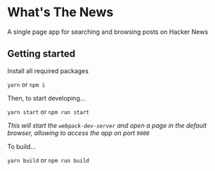 # What's The News

A single page app for searching and browsing posts on Hacker News

## Getting started

Install all required packages

`yarn` or `npm i`

Then, to start developing...

`yarn start` or `npm run start`

_This will start the `webpack-dev-server` and open a page in the default browser, allowing to access the app on port `9000`_

To build...

`yarn build` or `npm run build`
